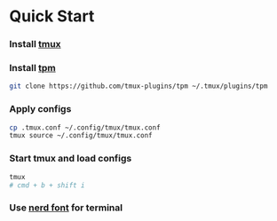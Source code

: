 # Quick Start

### Install [tmux](https://github.com/tmux/tmux/wiki/Installing)

### Install [tpm](https://github.com/tmux-plugins/tpm)

```bash
git clone https://github.com/tmux-plugins/tpm ~/.tmux/plugins/tpm
```

### Apply configs

```bash
cp .tmux.conf ~/.config/tmux/tmux.conf
tmux source ~/.config/tmux/tmux.conf
```

### Start tmux and load configs

```bash
tmux
# cmd + b + shift i
```

### Use [nerd font](https://www.nerdfonts.com/font-downloads) for terminal
